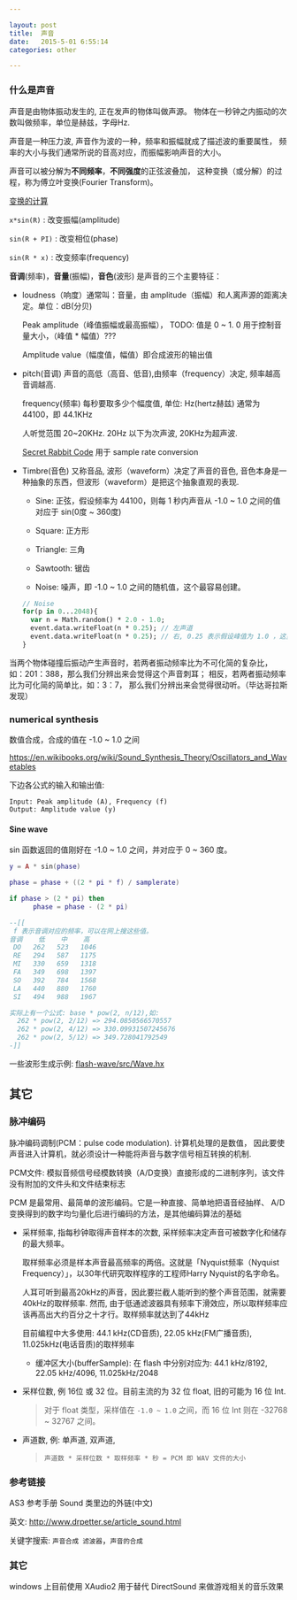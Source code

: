 ```yaml
---

layout: post
title:  声音
date:   2015-5-01 6:55:14
categories: other

---
```


### 什么是声音

声音是由物体振动发生的, 正在发声的物体叫做声源。
物体在一秒钟之内振动的次数叫做频率，单位是赫兹，字母Hz.

声音是一种压力波, 声音作为波的一种，频率和振幅就成了描述波的重要属性，
频率的大小与我们通常所说的音高对应，而振幅影响声音的大小。

声音可以被分解为**不同频率**，**不同强度**的正弦波叠加，
这种变换（或分解）的过程，称为傅立叶变换(Fourier Transform)。

  [变换的计算](https://www.bilibili.com/video/BV11W411H7Uz)

  `x*sin(R)`    : 改变振幅(amplitude)

  `sin(R + PI)` : 改变相位(phase)

  `sin(R * x)`  : 改变频率(frequency)

<!-- more -->

**音调**(频率)，**音量**(振幅)，**音色**(波形) 是声音的三个主要特征：

* loudness（响度）通常叫：音量，由 amplitude（振幅）和人离声源的距离决定。单位：dB(分贝)

  Peak amplitude（峰值振幅或最高振幅）， TODO: 值是 0 ~ 1. 0 用于控制音量大小，（峰值 * 幅值）???

  Amplitude value（幅度值，幅值）即合成波形的输出值

* pitch(音调) 声音的高低（高音、低音),由频率（frequency）决定, 频率越高音调越高.

  frequency(频率) 每秒要取多少个幅度值, 单位: Hz(hertz赫兹) 通常为 44100，即 44.1KHz

  人听觉范围 20~20KHz. 20Hz 以下为次声波, 20KHz为超声波.

  [Secret Rabbit Code](http://www.mega-nerd.com/SRC/license.html) 用于 sample rate conversion

* Timbre(音色) 又称音品, 波形（waveform）决定了声音的音色, 音色本身是一种抽象的东西，但波形（waveform）是把这个抽象直观的表现.

  - Sine: 正弦，假设频率为 44100，则每 1 秒内声音从 -1.0 ~ 1.0 之间的值对应于 sin(0度 ~ 360度)

  - Square: 正方形

  - Triangle: 三角

  - Sawtooth: 锯齿

  - Noise: 噪声，即 -1.0 ~ 1.0 之间的随机值，这个最容易创建。

  ```haxe
  // Noise
  for(p in 0...2048){
    var n = Math.random() * 2.0 - 1.0;
    event.data.writeFloat(n * 0.25); // 左声道
    event.data.writeFloat(n * 0.25); // 右, 0.25 表示假设峰值为 1.0 ，这里缩放 1/4
  }
  ```

当两个物体碰撞后振动产生声音时，若两者振动频率比为不可化简的复杂比，
如：201：388，那么我们分辨出来会觉得这个声音刺耳；
相反，若两者振动频率比为可化简的简单比，如：3：7，
那么我们分辨出来会觉得很动听。（毕达哥拉斯发现）


### numerical synthesis

数值合成，合成的值在 -1.0 ~ 1.0 之间

<https://en.wikibooks.org/wiki/Sound_Synthesis_Theory/Oscillators_and_Wavetables>


下边各公式的输入和输出值:

```
Input: Peak amplitude (A), Frequency (f)
Output: Amplitude value (y)
```

#### Sine wave

sin 函数返回的值刚好在 -1.0 ~ 1.0 之间，并对应于 0 ~ 360 度。

```lua
y = A * sin(phase)

phase = phase + ((2 * pi * f) / samplerate)

if phase > (2 * pi) then
      phase = phase - (2 * pi)

--[[
 f 表示音调对应的频率，可以在网上搜这些值。
音调    低    中    高
 DO   262   523   1046
 RE   294   587   1175
 MI   330   659   1318
 FA   349   698   1397
 SO   392   784   1568
 LA   440   880   1760
 SI   494   988   1967

实际上有一个公式: base * pow(2, n/12),如:
  262 * pow(2, 2/12) => 294.0850566570557
  262 * pow(2, 4/12) => 330.09931507245676
  262 * pow(2, 5/12) => 349.728041792549
-]]
```

一些波形生成示例: [flash-wave/src/Wave.hx](https://github.com/R32/haxe-proj-template/blob/master/flash-wave/src/Wave.hx)

其它
------

### 脉冲编码

脉冲编码调制(PCM：pulse code modulation). 计算机处理的是数值，
因此要使声音进入计算机，就必须设计一种能将声音与数字信号相互转换的机制.

PCM文件: 模拟音频信号经模数转换（A/D变换）直接形成的二进制序列，该文件没有附加的文件头和文件结束标志

PCM 是最常用、最简单的波形编码。它是一种直接、简单地把语音经抽样、
A/D变换得到的数字均匀量化后进行编码的方法，是其他编码算法的基础

* 采样频率, 指每秒钟取得声音样本的次数, 采样频率决定声音可被数字化和储存的最大频率。

  取样频率必须是样本声音最高频率的两倍。这就是「Nyquist频率（Nyquist Frequency）」，以30年代研究取样程序的工程师Harry Nyquist的名字命名。

  人耳可听到最高20kHz的声音，因此要拦截人能听到的整个声音范围，就需要40kHz的取样频率. 
  然而, 由于低通滤波器具有频率下滑效应，所以取样频率应该再高出大约百分之十才行。取样频率就达到了44kHz

  目前编程中大多使用: 44.1 kHz(CD音质), 22.05 kHz(FM广播音质), 11.025kHz(电话音质)的取样频率

  - 缓冲区大小(bufferSample): 在 flash 中分别对应为: 44.1 kHz/8192, 22.05 kHz/4096, 11.025kHz/2048

* 采样位数, 例 16位 或 32 位。目前主流的为 32 位 float, 旧的可能为 16 位 Int.

  > 对于 float 类型，采样值在 `-1.0 ~ 1.0` 之间，而 16 位 Int 则在 -32768 ~ 32767 之间。

* 声道数, 例: 单声道, 双声道,

  > `声道数 * 采样位数 * 取样频率 * 秒 = PCM 即 WAV 文件的大小`


### 参考链接

AS3 参考手册 Sound 类里边的外链(中文)

英文: <http://www.drpetter.se/article_sound.html>

关键字搜索: `声音合成 滤波器`，`声音的合成`

### 其它

windows 上目前使用 XAudio2 用于替代 DirectSound 来做游戏相关的音乐效果


